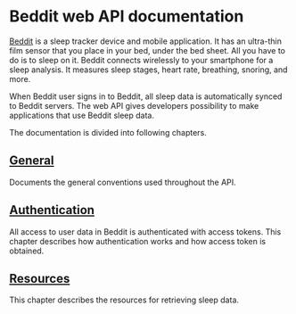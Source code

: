 # Beddit web API documentation

[Beddit](http://www.beddit.com) is a sleep tracker device and mobile
application. It has an ultra-thin film sensor that you place in your bed, under
the bed sheet. All you have to do is to sleep on it. Beddit connects wirelessly
to your smartphone for a sleep analysis. It measures sleep stages, heart rate,
breathing, snoring, and more.

When Beddit user signs in to Beddit, all sleep data is automatically synced to
Beddit servers. The web API gives developers possibility to make applications
that use Beddit sleep data.

The documentation is divided into following chapters.

## [General](1-General.md)

Documents the general conventions used throughout the API.

## [Authentication](2-Authentication.md)

All access to user data in Beddit is authenticated with access tokens. This
chapter describes how authentication works and how access token is obtained.

## [Resources](3-Resources.md)

This chapter describes the resources for retrieving sleep data.
